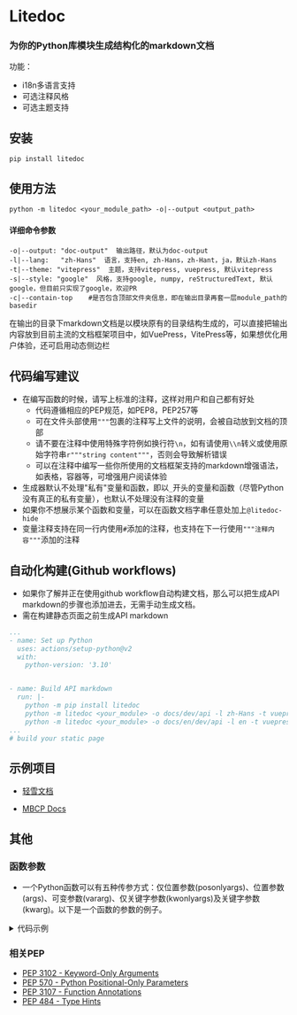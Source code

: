 # Litedoc

### 为你的Python库模块生成结构化的markdown文档

功能：

- i18n多语言支持
- 可选注释风格
- 可选主题支持

## 安装

```shell
pip install litedoc
```

## 使用方法

```shell
python -m litedoc <your_module_path> -o|--output <output_path>
```

#### 详细命令参数

```shell
-o|--output: "doc-output"  输出路径，默认为doc-output
-l|--lang:   "zh-Hans"  语言，支持en, zh-Hans，zh-Hant，ja，默认zh-Hans
-t|--theme: "vitepress"  主题，支持vitepress, vuepress, 默认vitepress
-s|--style: "google"  风格，支持google, numpy, reStructuredText, 默认google，但目前只实现了google，欢迎PR
-c|--contain-top    #是否包含顶部文件夹信息，即在输出目录再套一层module_path的basedir
```

在输出的目录下markdown文档是以模块原有的目录结构生成的，可以直接把输出内容放到目前主流的文档框架项目中，如VuePress，VitePress等，如果想优化用户体验，还可启用动态侧边栏

## 代码编写建议

- 在编写函数的时候，请写上标准的注释，这样对用户和自己都有好处
    - 代码遵循相应的PEP规范，如PEP8，PEP257等
    - 可在文件头部使用`"""`包裹的注释写上文件的说明，会被自动放到文档的顶部
    - 请不要在注释中使用特殊字符例如换行符`\n`，如有请使用`\\n`转义或使用原始字符串`r"""string content"""`，否则会导致解析错误
    - 可以在注释中编写一些你所使用的文档框架支持的markdown增强语法，如表格，容器等，可增强用户阅读体验
- 生成器默认不处理"私有"变量和函数，即以`_`开头的变量和函数（尽管Python没有真正的私有变量），也默认不处理没有注释的变量
- 如果你不想展示某个函数和变量，可以在函数文档字串任意处加上`@litedoc-hide`
- 变量注释支持在同一行内使用`#`添加的注释，也支持在下一行使用`"""注释内容"""`添加的注释

## 自动化构建(Github workflows)

- 如果你了解并正在使用github workflow自动构建文档，那么可以把生成API markdown的步骤也添加进去，无需手动生成文档。
- 需在构建静态页面之前生成API markdown

```yaml
...
- name: Set up Python
  uses: actions/setup-python@v2
  with:
    python-version: '3.10'


- name: Build API markdown
  run: |-
    python -m pip install litedoc
    python -m litedoc <your_module> -o docs/dev/api -l zh-Hans -t vuepress
    python -m litedoc <your_module> -o docs/en/dev/api -l en -t vuepress'   # 请自行更改这部分
...
# build your static page
```

## 示例项目

- [轻雪文档](https://bot.liteyuki.icu)

- [MBCP Docs](https://mbcp.sfkm.me)

## 其他

### 函数参数

- 一个Python函数可以有五种传参方式：仅位置参数(posonlyargs)、位置参数(args)、可变参数(vararg)、仅关键字参数(kwonlyargs)及关键字参数(kwarg)。以下是一个函数的参数的例子。

<details>
<summary>代码示例</summary>

```python
def example1(poa1, poa2, /, a1, a2, *args, kwoa1, kwoa2, **kwargs):
    """
    这是一个示例函数
    Args:
        poa1: 仅位置参数1
        poa2: 仅位置参数2，此后的/用于分隔仅位置参数，在/之前的只能使用位置参数传参
        a1: 位置参数3
        a2: 位置参数4
        args: 可变参数，在此之后定义的形参需要使用关键字传参
        kwoa1: 关键字参数1
        kwoa2: 关键字参数2
        kwargs: 关键字可变参数
    """

example1(1, 2, 3, 4, 5, 6, 7, 8, 9, 10, kwoa1=11, kwoa2=12, kwoa3=13, kwoa4=14)
"""
传参结果
Posonlyargs:
    pos1: 1
    pos2: 2
Args:
    a1: 3
    a2: 4
Vararg:
    args: (5, 6, 7, 8, 9, 10)
Kwonlyargs:
    kwoa1: 11
    kwoa2: 12
Kwarg:
    kwargs: {'kwoa3': 13, 'kwoa4': 14}
"""


def example2(poa1, poa2, /, a1, a2, *, kwoa1, kwoa2):
    """
    这是一个示例函数
    Args:
        poa1: 仅位置参数1
        poa2: 仅位置参数2，此后的/用于分隔仅位置参数，在/之前的只能使用位置参数传参
        a1: 位置参数3
        a2: 位置参数4
        kwoa1: 关键字参数1
        kwoa2: 关键字参数2，此后的*用于分隔关键字参数，在*之后的只能使用关键字传参
    """
    pass


example2(1, 2, 3, 4, kwoa1=5, kwoa2=6)
"""
传参结果
Posonlyargs:
    pos1: 1
    pos2: 2
Args:
    a1: 3
    a2: 4
Kwonlyargs:
    kwoa1: 5
    kwoa2: 6
"""
```

</details>


### 相关PEP

- [PEP 3102 - Keyword-Only Arguments](https://www.python.org/dev/peps/pep-3102/)
- [PEP 570 - Python Positional-Only Parameters](https://www.python.org/dev/peps/pep-0570/)
- [PEP 3107 - Function Annotations](https://www.python.org/dev/peps/pep-3107/)
- [PEP 484 - Type Hints](https://www.python.org/dev/peps/pep-0484/)

